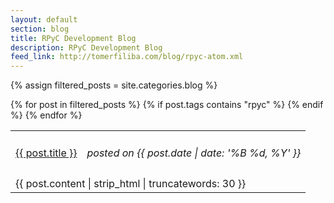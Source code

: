```yaml
---
layout: default
section: blog
title: RPyC Development Blog
description: RPyC Development Blog 
feed_link: http://tomerfiliba.com/blog/rpyc-atom.xml
---
```


{% assign filtered_posts = site.categories.blog %}

<table style="border:none; width:100%;">
{% for post in filtered_posts %}
{% if post.tags contains "rpyc" %}
<tr style="height: 4.5em;">
    <td style="text-align:left"><a href="{{ post.url }}" class="blog-title">{{ post.title }}</a></td>
    <td style="text-align:right"><em>posted on {{ post.date | date: '%B %d, %Y' }}</em></td>
</tr>
<tr>
    <td colspan="2" style="blog-excerpt">
    {{ post.content | strip_html | truncatewords: 30 }}
    </td>
</tr>
{% endif %}
{% endfor %}
</table>


